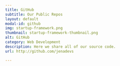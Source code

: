 ```yaml
---
title: GitHub
subtitle: Our Public Repos
layout: default
modal-id: github
img: startup-framework.png
thumbnail: startup-framework-thumbnail.png
alt: GitHub
category: Web Development
description: Here we share all of our source code.
url: http://github.com/jenadevs

---
```

